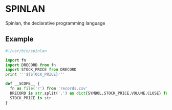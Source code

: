 # SPINLAN
Spinlan, the declarative programming language 

## Example

```python 
#!/usr/bin/spinlan

import fn
import DRECORD from fn
import STOCK_PRICE from DRECORD
print '''${STOCK_PRICE}'''

def __SCOPE__ {
  fn as file('r') from 'records.csv'
  DRECORD is str.split(',') as dict{SYMBOL,STOCK_PRICE,VOLUME,CLOSE} from fn.readlines()
  STOCK_PRICE is str
}

```
